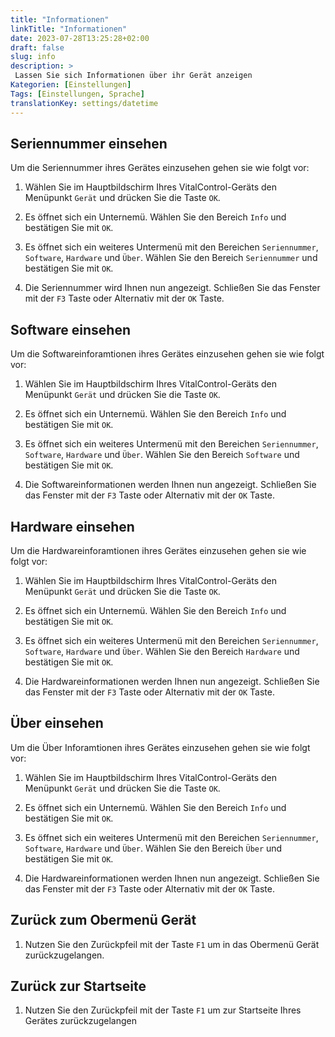 ```yaml
---
title: "Informationen"
linkTitle: "Informationen"
date: 2023-07-28T13:25:28+02:00
draft: false
slug: info
description: >
 Lassen Sie sich Informationen über ihr Gerät anzeigen
Kategorien: [Einstellungen]
Tags: [Einstellungen, Sprache]
translationKey: settings/datetime
---
```

## Seriennummer einsehen

Um die Seriennummer ihres Gerätes einzusehen gehen sie wie folgt vor:

1. Wählen Sie im Hauptbildschirm Ihres VitalControl-Geräts den Menüpunkt `Gerät` und drücken Sie die Taste `OK`.

2. Es öffnet sich ein Unternemü. Wählen Sie den Bereich `Info` und bestätigen Sie mit `OK`. 

3. Es öffnet sich ein weiteres Untermenü mit den Bereichen `Seriennummer`, `Software`, `Hardware` und `Über`. Wählen Sie den Bereich `Seriennummer` und bestätigen Sie mit `OK`.

4. Die Seriennummer wird Ihnen nun angezeigt. Schließen Sie das Fenster mit der `F3` Taste oder Alternativ mit der `OK` Taste. 

## Software einsehen

Um die Softwareinforamtionen ihres Gerätes einzusehen gehen sie wie folgt vor:

1. Wählen Sie im Hauptbildschirm Ihres VitalControl-Geräts den Menüpunkt `Gerät` und drücken Sie die Taste `OK`.

2. Es öffnet sich ein Unternemü. Wählen Sie den Bereich `Info` und bestätigen Sie mit `OK`. 

3. Es öffnet sich ein weiteres Untermenü mit den Bereichen `Seriennummer`, `Software`, `Hardware` und `Über`. Wählen Sie den Bereich `Software` und bestätigen Sie mit `OK`.

4. Die Softwareinformationen werden Ihnen nun angezeigt. Schließen Sie das Fenster mit der `F3` Taste oder Alternativ mit der `OK` Taste. 

## Hardware einsehen

Um die Hardwareinforamtionen ihres Gerätes einzusehen gehen sie wie folgt vor:

1. Wählen Sie im Hauptbildschirm Ihres VitalControl-Geräts den Menüpunkt `Gerät` und drücken Sie die Taste `OK`.

2. Es öffnet sich ein Unternemü. Wählen Sie den Bereich `Info` und bestätigen Sie mit `OK`. 

3. Es öffnet sich ein weiteres Untermenü mit den Bereichen `Seriennummer`, `Software`, `Hardware` und `Über`. Wählen Sie den Bereich `Hardware` und bestätigen Sie mit `OK`.

4. Die Hardwareinformationen werden Ihnen nun angezeigt. Schließen Sie das Fenster mit der `F3` Taste oder Alternativ mit der `OK` Taste. 

## Über einsehen

Um die Über Inforamtionen ihres Gerätes einzusehen gehen sie wie folgt vor:

1. Wählen Sie im Hauptbildschirm Ihres VitalControl-Geräts den Menüpunkt `Gerät` und drücken Sie die Taste `OK`.

2. Es öffnet sich ein Unternemü. Wählen Sie den Bereich `Info` und bestätigen Sie mit `OK`. 

3. Es öffnet sich ein weiteres Untermenü mit den Bereichen `Seriennummer`, `Software`, `Hardware` und `Über`. Wählen Sie den Bereich `Über` und bestätigen Sie mit `OK`.

4. Die Hardwareinformationen werden Ihnen nun angezeigt. Schließen Sie das Fenster mit der `F3` Taste oder Alternativ mit der `OK` Taste.

## Zurück zum Obermenü Gerät 

1. Nutzen Sie den Zurückpfeil mit der Taste `F1` um in das Obermenü Gerät zurückzugelangen. 

## Zurück zur Startseite

1. Nutzen Sie den Zurückpfeil mit der Taste `F1` um zur Startseite Ihres Gerätes zurückzugelangen
